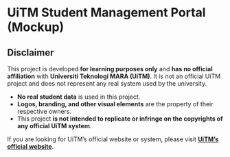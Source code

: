 # **UiTM Student Management Portal (Mockup)**  

## **Disclaimer**  
This project is developed **for learning purposes only** and **has no official affiliation** with **Universiti Teknologi MARA (UiTM)**. It is not an official UiTM project and does not represent any real system used by the university.  

- **No real student data** is used in this project.  
- **Logos, branding, and other visual elements** are the property of their respective owners.  
- This project **is not intended to replicate or infringe on the copyrights of any official UiTM system**.  

If you are looking for UiTM’s official website or system, please visit **[UiTM’s official website](https://www.uitm.edu.my/)**.  
